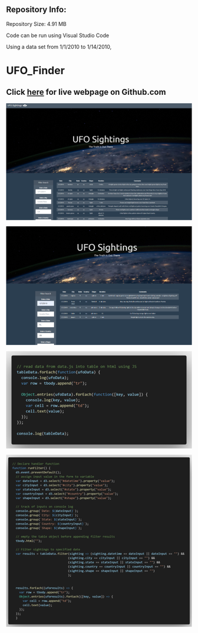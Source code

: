 ## Repository Info:

Repository Size: 4.91 MB

Code can be run using Visual Studio Code

Using a data set from 1/1/2010 to 1/14/2010, 

# UFO_Finder

## Click <a href="https://caleman34.github.io/UFO_Finder/index.html" rel="noopener" target="_blank">here</a> for live webpage on Github.com

![3](static/images/3.PNG)

![4](static/images/4.PNG)

![1](static/images/1.png)

![2](static/images/2.png)




